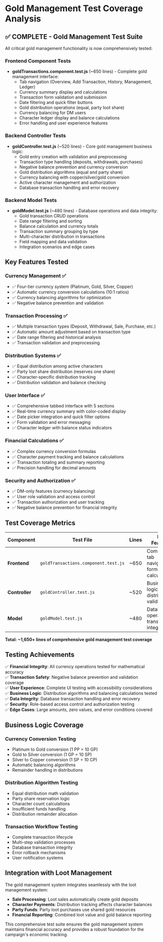 # Gold Management Test Coverage Analysis

## ✅ **COMPLETE** - Gold Management Test Suite
All critical gold management functionality is now comprehensively tested:

### **Frontend Component Tests**
- **goldTransactions.component.test.js** (~650 lines) - Complete gold management interface:
  - Tab navigation (Overview, Add Transaction, History, Management, Ledger)
  - Currency summary display and calculations
  - Transaction form validation and submission
  - Date filtering and quick filter buttons
  - Gold distribution operations (equal, party loot share)
  - Currency balancing for DM users
  - Character ledger display and balance calculations
  - Error handling and user experience features

### **Backend Controller Tests**
- **goldController.test.js** (~520 lines) - Core gold management business logic:
  - Gold entry creation with validation and preprocessing
  - Transaction type handling (deposits, withdrawals, purchases)
  - Negative balance prevention and currency conversion
  - Gold distribution algorithms (equal and party share)
  - Currency balancing with copper/silver/gold conversion
  - Active character management and authorization
  - Database transaction handling and error recovery

### **Backend Model Tests**
- **goldModel.test.js** (~480 lines) - Database operations and data integrity:
  - Gold transaction CRUD operations
  - Date range filtering and sorting
  - Balance calculation and currency totals
  - Transaction summary grouping by type
  - Multi-character distribution in transactions
  - Field mapping and data validation
  - Integration scenarios and edge cases

## Key Features Tested

### **Currency Management** ✅
- ✅ Four-tier currency system (Platinum, Gold, Silver, Copper)
- ✅ Automatic currency conversion calculations (10:1 ratios)
- ✅ Currency balancing algorithms for optimization
- ✅ Negative balance prevention and validation

### **Transaction Processing** ✅
- ✅ Multiple transaction types (Deposit, Withdrawal, Sale, Purchase, etc.)
- ✅ Automatic amount adjustment based on transaction type
- ✅ Date range filtering and historical analysis
- ✅ Transaction validation and preprocessing

### **Distribution Systems** ✅
- ✅ Equal distribution among active characters
- ✅ Party loot share distribution (reserves one share)
- ✅ Character-specific distribution tracking
- ✅ Distribution validation and balance checking

### **User Interface** ✅
- ✅ Comprehensive tabbed interface with 5 sections
- ✅ Real-time currency summary with color-coded display
- ✅ Date picker integration and quick filter options
- ✅ Form validation and error messaging
- ✅ Character ledger with balance status indicators

### **Financial Calculations** ✅
- ✅ Complex currency conversion formulas
- ✅ Character payment tracking and balance calculations
- ✅ Transaction totaling and summary reporting
- ✅ Precision handling for decimal amounts

### **Security and Authorization** ✅
- ✅ DM-only features (currency balancing)
- ✅ User role validation and access control
- ✅ Transaction authorization and user tracking
- ✅ Negative balance prevention for financial integrity

## Test Coverage Metrics

| Component | Test File | Lines | Key Features |
|-----------|-----------|-------|--------------|
| **Frontend** | `goldTransactions.component.test.js` | ~650 | Complete UI, tab navigation, forms, calculations |
| **Controller** | `goldController.test.js` | ~520 | Business logic, distributions, validations |
| **Model** | `goldModel.test.js` | ~480 | Database operations, transactions, integrity |

**Total: ~1,650+ lines of comprehensive gold management test coverage**

## Testing Achievements

✅ **Financial Integrity**: All currency operations tested for mathematical accuracy  
✅ **Transaction Safety**: Negative balance prevention and validation coverage  
✅ **User Experience**: Complete UI testing with accessibility considerations  
✅ **Business Logic**: Distribution algorithms and balancing calculations tested  
✅ **Data Integrity**: Database transaction handling and error recovery  
✅ **Security**: Role-based access control and authorization testing  
✅ **Edge Cases**: Large amounts, zero values, and error conditions covered  

## Business Logic Coverage

### **Currency Conversion Testing**
- Platinum to Gold conversion (1 PP = 10 GP)
- Gold to Silver conversion (1 GP = 10 SP)  
- Silver to Copper conversion (1 SP = 10 CP)
- Automatic balancing algorithms
- Remainder handling in distributions

### **Distribution Algorithm Testing**
- Equal distribution math validation
- Party share reservation logic
- Character count calculations
- Insufficient funds handling
- Distribution remainder allocation

### **Transaction Workflow Testing**
- Complete transaction lifecycle
- Multi-step validation processes
- Database transaction integrity
- Error rollback mechanisms
- User notification systems

## Integration with Loot Management

The gold management system integrates seamlessly with the loot management system:
- **Sale Processing**: Loot sales automatically create gold deposits
- **Character Payments**: Distribution tracking affects character balances
- **Party Funds**: Party loot purchases use shared gold resources
- **Financial Reporting**: Combined loot value and gold balance reporting

This comprehensive test suite ensures the gold management system maintains financial accuracy and provides a robust foundation for the campaign's economic tracking.